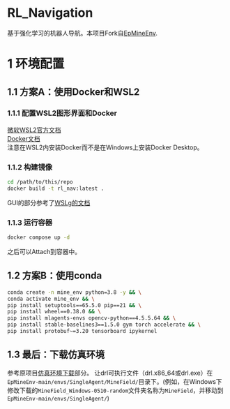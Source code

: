 # RL_Navigation
基于强化学习的机器人导航。本项目Fork自[EpMineEnv](https://github.com/DRL-CASIA/EpMineEnv).

# 1 环境配置
## 1.1 方案A：使用Docker和WSL2
### 1.1.1 配置WSL2图形界面和Docker
[微软WSL2官方文档](https://learn.microsoft.com/zh-cn/windows/wsl/tutorials/gui-apps)  
[Docker文档](https://docs.docker.com/engine/install/ubuntu/)  
注意在WSL2内安装Docker而不是在Windows上安装Docker Desktop。
### 1.1.2 构建镜像
```bash
cd /path/to/this/repo
docker build -t rl_nav:latest .
```
GUI的部分参考了[WSLg的文档](https://github.com/microsoft/wslg/blob/3a4c96cbe388267faf346d19470b453a817b05ac/samples/container/Containers.md)
### 1.1.3 运行容器
```bash
docker compose up -d
```
之后可以Attach到容器中。

## 1.2 方案B：使用conda
<!-- RUN conda create -n mine_env python=3.8 -y && \
    conda activate mine_env && \
    conda install -c conda-forge libstdcxx-ng -y && \
    pip install setuptools==65.5.0 pip==21 && \
    pip install wheel==0.38.0 && \
    pip install mlagents-envs opencv-python==4.5.5.64

RUN conda activate mine_env && \
    pip install stable-baselines3==1.5.0 gym numpy torch accelerate && \
    pip install protobuf~=3.20 -->
```bash
conda create -n mine_env python=3.8 -y && \
conda activate mine_env && \
pip install setuptools==65.5.0 pip==21 && \
pip install wheel==0.38.0 && \
pip install mlagents-envs opencv-python==4.5.5.64 && \
pip install stable-baselines3==1.5.0 gym torch accelerate && \
pip install protobuf~=3.20 tensorboard ipykernel
```

## 1.3 最后：下载仿真环境
参考原项目[仿真环境下载](https://github.com/DRL-CASIA/EpMineEnv#%E4%BB%BF%E7%9C%9F%E7%8E%AF%E5%A2%83%E4%B8%8B%E8%BD%BD)部分。
让drl可执行文件（drl.x86_64或drl.exe）在`EpMineEnv-main/envs/SingleAgent/MineField/`目录下。(例如，在Windows下修改下载的`MineField_Windows-0510-random`文件夹名称为`MineField`，并移动到`EpMineEnv-main/envs/SingleAgent/`)